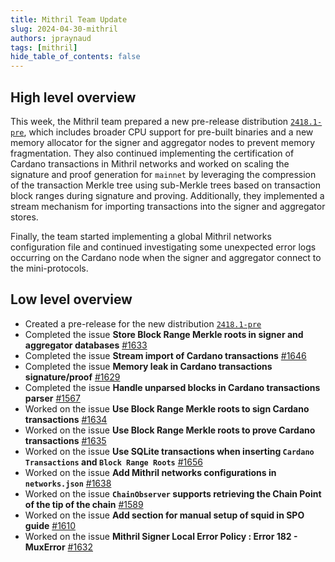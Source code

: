 ```yaml
---
title: Mithril Team Update
slug: 2024-04-30-mithril
authors: jpraynaud
tags: [mithril]
hide_table_of_contents: false
---
```


## High level overview

This week, the Mithril team prepared a new pre-release distribution [`2418.1-pre`](https://github.com/input-output-hk/mithril/releases/tag/2418.1-pre), which includes broader CPU support for pre-built binaries and a new memory allocator for the signer and aggregator nodes to prevent memory fragmentation. They also continued implementing the certification of Cardano transactions in Mithril networks and worked on scaling the signature and proof generation for `mainnet` by leveraging the compression of the transaction Merkle tree using sub-Merkle trees based on transaction block ranges during signature and proving. Additionally, they implemented a stream mechanism for importing transactions into the signer and aggregator stores.

Finally, the team started implementing a global Mithril networks configuration file and continued investigating some unexpected error logs occurring on the Cardano node when the signer and aggregator connect to the mini-protocols.

## Low level overview
- Created a pre-release for the new distribution [`2418.1-pre`](https://github.com/input-output-hk/mithril/releases/tag/2418.1-pre)
- Completed the issue **Store Block Range Merkle roots in signer and aggregator databases** [#1633](https://github.com/input-output-hk/mithril/issues/1633)
- Completed the issue **Stream import of Cardano transactions** [#1646](https://github.com/input-output-hk/mithril/issues/1646)
- Completed the issue **Memory leak in Cardano transactions signature/proof** [#1629](https://github.com/input-output-hk/mithril/issues/1629)
- Completed the issue **Handle unparsed blocks in Cardano transactions parser** [#1567](https://github.com/input-output-hk/mithril/issues/1567)
- Worked on the issue **Use Block Range Merkle roots to sign Cardano transactions** [#1634](https://github.com/input-output-hk/mithril/issues/1634)
- Worked on the issue **Use Block Range Merkle roots to prove Cardano transactions** [#1635](https://github.com/input-output-hk/mithril/issues/1635)
- Worked on the issue **Use SQLite transactions when inserting `Cardano Transactions` and `Block Range Roots`** [#1656](https://github.com/input-output-hk/mithril/issues/1656)
- Worked on the issue **Add Mithril networks configurations in `networks.json`** [#1638](https://github.com/input-output-hk/mithril/issues/1638)
- Worked on the issue **`ChainObserver` supports retrieving the Chain Point of the tip of the chain** [#1589](https://github.com/input-output-hk/mithril/issues/1589)
- Worked on the issue **Add section for manual setup of squid in SPO guide** [#1610](https://github.com/input-output-hk/mithril/issues/1610)
- Worked on the issue **Mithril Signer Local Error Policy : Error 182 - MuxError** [#1632](https://github.com/input-output-hk/mithril/issues/1632)





